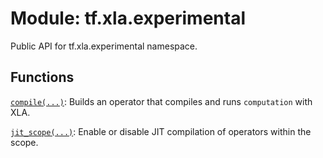 <div itemscope itemtype="http://developers.google.com/ReferenceObject">
<meta itemprop="name" content="tf.xla.experimental" />
<meta itemprop="path" content="Stable" />
</div>

# Module: tf.xla.experimental

Public API for tf.xla.experimental namespace.

## Functions

[`compile(...)`](../../tf/xla/experimental/compile.md): Builds an operator that compiles and runs `computation` with XLA.

[`jit_scope(...)`](../../tf/xla/experimental/jit_scope.md): Enable or disable JIT compilation of operators within the scope.

